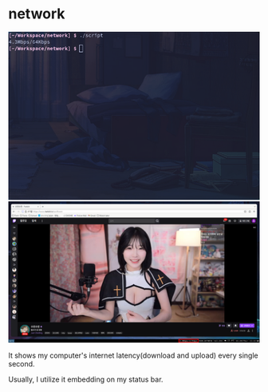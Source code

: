 # network

![](pic1.png)
![](pic2.png)

It shows my computer's internet latency(download and upload) every single second.

Usually, I utilize it embedding on my status bar.
